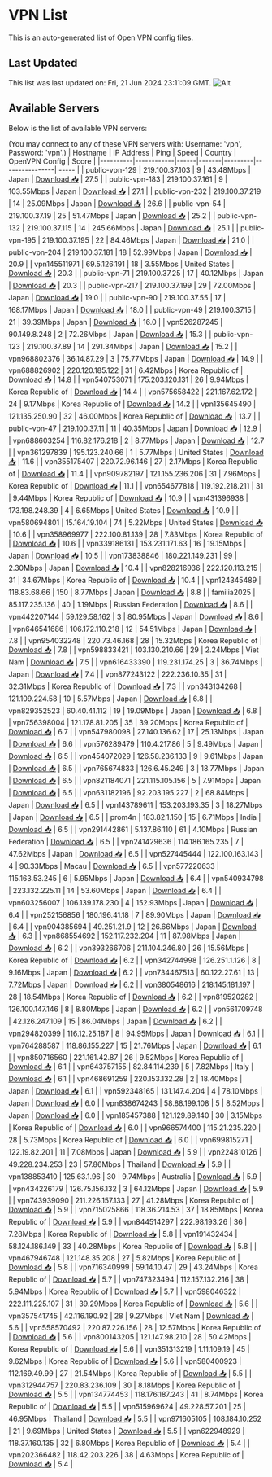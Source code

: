 # VPN List

This is an auto-generated list of Open VPN config files.

## Last Updated

This list was last updated on: Fri, 21 Jun 2024 23:11:09 GMT.
![Alt](https://repobeats.axiom.co/api/embed/186b98318ef1479477931607c1ad7d823f12451f.svg "Repobeats analytics image")

## Available Servers

Below is the list of available VPN servers:

(You may connect to any of these VPN servers with: Username: 'vpn', Password: 'vpn'.)
| Hostname | IP Address | Ping | Speed | Country | OpenVPN Config | Score |
|----------|------------|------|-------|---------|----------------| ----- |
| public-vpn-129 | 219.100.37.103 | 9 | 43.48Mbps | Japan | [Download 📥](./configs/server_0_JP.ovpn) | 27.5 |
| public-vpn-183 | 219.100.37.161 | 9 | 103.55Mbps | Japan | [Download 📥](./configs/server_1_JP.ovpn) | 27.1 |
| public-vpn-232 | 219.100.37.219 | 14 | 25.09Mbps | Japan | [Download 📥](./configs/server_2_JP.ovpn) | 26.6 |
| public-vpn-54 | 219.100.37.19 | 25 | 51.47Mbps | Japan | [Download 📥](./configs/server_3_JP.ovpn) | 25.2 |
| public-vpn-132 | 219.100.37.115 | 14 | 245.66Mbps | Japan | [Download 📥](./configs/server_4_JP.ovpn) | 25.1 |
| public-vpn-195 | 219.100.37.195 | 22 | 84.46Mbps | Japan | [Download 📥](./configs/server_5_JP.ovpn) | 21.0 |
| public-vpn-204 | 219.100.37.181 | 18 | 52.99Mbps | Japan | [Download 📥](./configs/server_6_JP.ovpn) | 20.9 |
| vpn145511971 | 69.5.126.191 | 18 | 3.55Mbps | United States | [Download 📥](./configs/server_7_US.ovpn) | 20.3 |
| public-vpn-71 | 219.100.37.25 | 17 | 40.12Mbps | Japan | [Download 📥](./configs/server_8_JP.ovpn) | 20.3 |
| public-vpn-217 | 219.100.37.199 | 29 | 72.00Mbps | Japan | [Download 📥](./configs/server_9_JP.ovpn) | 19.0 |
| public-vpn-90 | 219.100.37.55 | 17 | 168.17Mbps | Japan | [Download 📥](./configs/server_10_JP.ovpn) | 18.0 |
| public-vpn-49 | 219.100.37.15 | 21 | 39.39Mbps | Japan | [Download 📥](./configs/server_11_JP.ovpn) | 16.0 |
| vpn526287245 | 90.149.8.248 | 2 | 72.26Mbps | Japan | [Download 📥](./configs/server_12_JP.ovpn) | 15.3 |
| public-vpn-123 | 219.100.37.89 | 14 | 291.34Mbps | Japan | [Download 📥](./configs/server_13_JP.ovpn) | 15.2 |
| vpn968802376 | 36.14.87.29 | 3 | 75.77Mbps | Japan | [Download 📥](./configs/server_14_JP.ovpn) | 14.9 |
| vpn688826902 | 220.120.185.122 | 31 | 6.42Mbps | Korea Republic of | [Download 📥](./configs/server_15_KR.ovpn) | 14.8 |
| vpn540753071 | 175.203.120.131 | 26 | 9.94Mbps | Korea Republic of | [Download 📥](./configs/server_16_KR.ovpn) | 14.4 |
| vpn575658422 | 221.167.62.172 | 24 | 9.17Mbps | Korea Republic of | [Download 📥](./configs/server_17_KR.ovpn) | 14.2 |
| vpn135645490 | 121.135.250.90 | 32 | 46.00Mbps | Korea Republic of | [Download 📥](./configs/server_18_KR.ovpn) | 13.7 |
| public-vpn-47 | 219.100.37.11 | 11 | 40.35Mbps | Japan | [Download 📥](./configs/server_19_JP.ovpn) | 12.9 |
| vpn688603254 | 116.82.176.218 | 2 | 8.77Mbps | Japan | [Download 📥](./configs/server_20_JP.ovpn) | 12.7 |
| vpn361297839 | 195.123.240.66 | 1 | 5.77Mbps | United States | [Download 📥](./configs/server_21_US.ovpn) | 11.6 |
| vpn355175407 | 220.72.96.146 | 27 | 2.17Mbps | Korea Republic of | [Download 📥](./configs/server_22_KR.ovpn) | 11.4 |
| vpn909782197 | 121.155.236.206 | 31 | 7.96Mbps | Korea Republic of | [Download 📥](./configs/server_23_KR.ovpn) | 11.1 |
| vpn654677818 | 119.192.218.211 | 31 | 9.44Mbps | Korea Republic of | [Download 📥](./configs/server_24_KR.ovpn) | 10.9 |
| vpn431396938 | 173.198.248.39 | 4 | 6.65Mbps | United States | [Download 📥](./configs/server_25_US.ovpn) | 10.9 |
| vpn580694801 | 15.164.19.104 | 74 | 5.22Mbps | United States | [Download 📥](./configs/server_26_US.ovpn) | 10.6 |
| vpn358969977 | 222.100.81.139 | 28 | 7.83Mbps | Korea Republic of | [Download 📥](./configs/server_27_KR.ovpn) | 10.6 |
| vpn339186131 | 153.231.171.63 | 16 | 19.15Mbps | Japan | [Download 📥](./configs/server_28_JP.ovpn) | 10.5 |
| vpn173838846 | 180.221.149.231 | 99 | 2.30Mbps | Japan | [Download 📥](./configs/server_29_JP.ovpn) | 10.4 |
| vpn828216936 | 222.120.113.215 | 31 | 34.67Mbps | Korea Republic of | [Download 📥](./configs/server_30_KR.ovpn) | 10.4 |
| vpn124345489 | 118.83.68.66 | 150 | 8.77Mbps | Japan | [Download 📥](./configs/server_31_JP.ovpn) | 8.8 |
| familia2025 | 85.117.235.136 | 40 | 1.19Mbps | Russian Federation | [Download 📥](./configs/server_32_RU.ovpn) | 8.6 |
| vpn442207144 | 59.129.58.162 | 3 | 80.95Mbps | Japan | [Download 📥](./configs/server_33_JP.ovpn) | 8.6 |
| vpn646541686 | 106.172.110.218 | 12 | 54.51Mbps | Japan | [Download 📥](./configs/server_34_JP.ovpn) | 7.8 |
| vpn954032248 | 220.73.46.168 | 28 | 15.32Mbps | Korea Republic of | [Download 📥](./configs/server_35_KR.ovpn) | 7.8 |
| vpn598833421 | 103.130.210.66 | 29 | 2.24Mbps | Viet Nam | [Download 📥](./configs/server_36_VN.ovpn) | 7.5 |
| vpn616433390 | 119.231.174.25 | 3 | 36.74Mbps | Japan | [Download 📥](./configs/server_37_JP.ovpn) | 7.4 |
| vpn877243122 | 222.236.10.35 | 31 | 32.31Mbps | Korea Republic of | [Download 📥](./configs/server_38_KR.ovpn) | 7.3 |
| vpn343134268 | 121.109.224.58 | 10 | 5.57Mbps | Japan | [Download 📥](./configs/server_39_JP.ovpn) | 6.8 |
| vpn829352523 | 60.40.41.112 | 19 | 19.09Mbps | Japan | [Download 📥](./configs/server_40_JP.ovpn) | 6.8 |
| vpn756398004 | 121.178.81.205 | 35 | 39.20Mbps | Korea Republic of | [Download 📥](./configs/server_41_KR.ovpn) | 6.7 |
| vpn547980098 | 27.140.136.62 | 17 | 25.13Mbps | Japan | [Download 📥](./configs/server_42_JP.ovpn) | 6.6 |
| vpn576289479 | 110.4.217.86 | 5 | 9.49Mbps | Japan | [Download 📥](./configs/server_43_JP.ovpn) | 6.5 |
| vpn454072029 | 126.58.236.133 | 9 | 9.61Mbps | Japan | [Download 📥](./configs/server_44_JP.ovpn) | 6.5 |
| vpn765674833 | 126.6.45.249 | 3 | 18.77Mbps | Japan | [Download 📥](./configs/server_45_JP.ovpn) | 6.5 |
| vpn821184071 | 221.115.105.156 | 5 | 7.91Mbps | Japan | [Download 📥](./configs/server_46_JP.ovpn) | 6.5 |
| vpn631182196 | 92.203.195.227 | 2 | 68.84Mbps | Japan | [Download 📥](./configs/server_47_JP.ovpn) | 6.5 |
| vpn143789611 | 153.203.193.35 | 3 | 18.27Mbps | Japan | [Download 📥](./configs/server_48_JP.ovpn) | 6.5 |
| prom4n | 183.82.1.150 | 15 | 6.71Mbps | India | [Download 📥](./configs/server_49_IN.ovpn) | 6.5 |
| vpn291442861 | 5.137.86.110 | 61 | 4.10Mbps | Russian Federation | [Download 📥](./configs/server_50_RU.ovpn) | 6.5 |
| vpn241429636 | 114.186.165.235 | 7 | 47.62Mbps | Japan | [Download 📥](./configs/server_51_JP.ovpn) | 6.5 |
| vpn527445444 | 122.100.163.143 | 4 | 90.33Mbps | Macau | [Download 📥](./configs/server_52_MO.ovpn) | 6.5 |
| vpn577220633 | 115.163.53.245 | 6 | 5.95Mbps | Japan | [Download 📥](./configs/server_53_JP.ovpn) | 6.4 |
| vpn540934798 | 223.132.225.11 | 14 | 53.60Mbps | Japan | [Download 📥](./configs/server_54_JP.ovpn) | 6.4 |
| vpn603256007 | 106.139.178.230 | 4 | 152.93Mbps | Japan | [Download 📥](./configs/server_55_JP.ovpn) | 6.4 |
| vpn252156856 | 180.196.41.18 | 7 | 89.90Mbps | Japan | [Download 📥](./configs/server_56_JP.ovpn) | 6.4 |
| vpn904385694 | 49.251.21.9 | 12 | 26.66Mbps | Japan | [Download 📥](./configs/server_57_JP.ovpn) | 6.3 |
| vpn868554692 | 152.117.232.204 | 11 | 87.98Mbps | Japan | [Download 📥](./configs/server_58_JP.ovpn) | 6.2 |
| vpn393266706 | 211.104.246.80 | 26 | 15.56Mbps | Korea Republic of | [Download 📥](./configs/server_59_KR.ovpn) | 6.2 |
| vpn342744998 | 126.251.1.126 | 8 | 9.16Mbps | Japan | [Download 📥](./configs/server_60_JP.ovpn) | 6.2 |
| vpn734467513 | 60.122.27.61 | 13 | 7.72Mbps | Japan | [Download 📥](./configs/server_61_JP.ovpn) | 6.2 |
| vpn380548616 | 218.145.181.197 | 28 | 18.54Mbps | Korea Republic of | [Download 📥](./configs/server_62_KR.ovpn) | 6.2 |
| vpn819520282 | 126.100.147.146 | 8 | 8.80Mbps | Japan | [Download 📥](./configs/server_63_JP.ovpn) | 6.2 |
| vpn561709748 | 42.126.247.109 | 15 | 86.04Mbps | Japan | [Download 📥](./configs/server_64_JP.ovpn) | 6.2 |
| vpn294820399 | 116.12.25.187 | 8 | 94.95Mbps | Japan | [Download 📥](./configs/server_65_JP.ovpn) | 6.1 |
| vpn764288587 | 118.86.155.227 | 15 | 21.76Mbps | Japan | [Download 📥](./configs/server_66_JP.ovpn) | 6.1 |
| vpn850716560 | 221.161.42.87 | 26 | 9.52Mbps | Korea Republic of | [Download 📥](./configs/server_67_KR.ovpn) | 6.1 |
| vpn643757155 | 82.84.114.239 | 5 | 7.82Mbps | Italy | [Download 📥](./configs/server_68_IT.ovpn) | 6.1 |
| vpn468691259 | 220.153.132.28 | 2 | 18.40Mbps | Japan | [Download 📥](./configs/server_69_JP.ovpn) | 6.1 |
| vpn592348165 | 131.147.4.204 | 4 | 78.10Mbps | Japan | [Download 📥](./configs/server_70_JP.ovpn) | 6.0 |
| vpn838674243 | 58.88.199.108 | 5 | 8.52Mbps | Japan | [Download 📥](./configs/server_71_JP.ovpn) | 6.0 |
| vpn185457388 | 121.129.89.140 | 30 | 3.15Mbps | Korea Republic of | [Download 📥](./configs/server_72_KR.ovpn) | 6.0 |
| vpn966574400 | 115.21.235.220 | 28 | 5.73Mbps | Korea Republic of | [Download 📥](./configs/server_73_KR.ovpn) | 6.0 |
| vpn699815271 | 122.19.82.201 | 11 | 7.08Mbps | Japan | [Download 📥](./configs/server_74_JP.ovpn) | 5.9 |
| vpn224810126 | 49.228.234.253 | 23 | 57.86Mbps | Thailand | [Download 📥](./configs/server_75_TH.ovpn) | 5.9 |
| vpn138853410 | 125.63.1.96 | 30 | 9.74Mbps | Australia | [Download 📥](./configs/server_76_AU.ovpn) | 5.9 |
| vpn434226179 | 126.75.156.132 | 3 | 64.12Mbps | Japan | [Download 📥](./configs/server_77_JP.ovpn) | 5.9 |
| vpn743939090 | 211.226.157.133 | 27 | 41.28Mbps | Korea Republic of | [Download 📥](./configs/server_78_KR.ovpn) | 5.9 |
| vpn715025866 | 118.36.214.53 | 37 | 18.85Mbps | Korea Republic of | [Download 📥](./configs/server_79_KR.ovpn) | 5.9 |
| vpn844514297 | 222.98.193.26 | 36 | 7.28Mbps | Korea Republic of | [Download 📥](./configs/server_80_KR.ovpn) | 5.8 |
| vpn191432434 | 58.124.186.149 | 33 | 40.28Mbps | Korea Republic of | [Download 📥](./configs/server_81_KR.ovpn) | 5.8 |
| vpn467946748 | 121.148.35.208 | 27 | 5.82Mbps | Korea Republic of | [Download 📥](./configs/server_82_KR.ovpn) | 5.8 |
| vpn716340999 | 59.14.10.47 | 29 | 43.24Mbps | Korea Republic of | [Download 📥](./configs/server_83_KR.ovpn) | 5.7 |
| vpn747323494 | 112.157.132.216 | 38 | 5.94Mbps | Korea Republic of | [Download 📥](./configs/server_84_KR.ovpn) | 5.7 |
| vpn598046322 | 222.111.225.107 | 31 | 39.29Mbps | Korea Republic of | [Download 📥](./configs/server_85_KR.ovpn) | 5.6 |
| vpn357541745 | 42.116.190.92 | 28 | 9.27Mbps | Viet Nam | [Download 📥](./configs/server_86_VN.ovpn) | 5.6 |
| vpn558570492 | 220.87.226.156 | 28 | 12.57Mbps | Korea Republic of | [Download 📥](./configs/server_87_KR.ovpn) | 5.6 |
| vpn800143205 | 121.147.98.210 | 28 | 50.42Mbps | Korea Republic of | [Download 📥](./configs/server_88_KR.ovpn) | 5.6 |
| vpn351313219 | 1.11.109.19 | 45 | 9.62Mbps | Korea Republic of | [Download 📥](./configs/server_89_KR.ovpn) | 5.6 |
| vpn580400923 | 112.169.49.99 | 27 | 21.54Mbps | Korea Republic of | [Download 📥](./configs/server_90_KR.ovpn) | 5.5 |
| vpn312944757 | 220.83.236.109 | 30 | 8.18Mbps | Korea Republic of | [Download 📥](./configs/server_91_KR.ovpn) | 5.5 |
| vpn134774453 | 118.176.187.243 | 41 | 8.74Mbps | Korea Republic of | [Download 📥](./configs/server_92_KR.ovpn) | 5.5 |
| vpn515969624 | 49.228.57.201 | 25 | 46.95Mbps | Thailand | [Download 📥](./configs/server_93_TH.ovpn) | 5.5 |
| vpn971605105 | 108.184.10.252 | 21 | 9.69Mbps | United States | [Download 📥](./configs/server_94_US.ovpn) | 5.5 |
| vpn622948929 | 118.37.160.135 | 32 | 6.80Mbps | Korea Republic of | [Download 📥](./configs/server_95_KR.ovpn) | 5.4 |
| vpn202366482 | 118.42.203.226 | 38 | 4.63Mbps | Korea Republic of | [Download 📥](./configs/server_96_KR.ovpn) | 5.4 |
